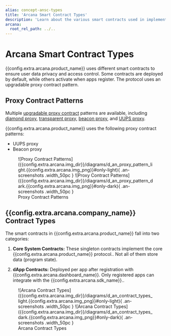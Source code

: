 ```yaml
---
alias: concept-ansc-types
title: 'Arcana Smart Contract Types'
description: 'Learn about the various smart contracts used in implementing the Arcana Network protocol.'
arcana:
  root_rel_path: ../..
---
```


# Arcana Smart Contract Types

{{config.extra.arcana.product_name}} uses different smart contracts to ensure user data privacy and access control. Some contracts are deployed by default, while others activate when apps register. The protocol uses an upgradable proxy contract pattern.

## Proxy Contract Patterns

Multiple [upgradable proxy contract](https://docs.openzeppelin.com/contracts/3.x/api/proxy#UpgradeableProxy) patterns are available, including [diamond proxy](https://blog.logrocket.com/using-uups-proxy-pattern-upgrade-smart-contracts/#what-is-a-diamond-pattern), [transparent proxy](https://blog.logrocket.com/using-uups-proxy-pattern-upgrade-smart-contracts/#what-is-a-transparent-proxy-pattern), [beacon proxy](https://docs.openzeppelin.com/contracts/3.x/api/proxy#beacon), and [UUPS proxy](https://blog.logrocket.com/using-uups-proxy-pattern-upgrade-smart-contracts/#what-is-a-uups-proxy-pattern). 

{{config.extra.arcana.product_name}} uses the following proxy contract patterns:

- UUPS proxy
- Beacon proxy

<figure markdown="span">
  ![Proxy Contract Patterns]({{config.extra.arcana.img_dir}}/diagrams/d_an_proxy_pattern_light.{{config.extra.arcana.img_png}}#only-light){ .an-screenshots .width_50pc }
  ![Proxy Contract Patterns]({{config.extra.arcana.img_dir}}/diagrams/d_an_proxy_pattern_dark.{{config.extra.arcana.img_png}}#only-dark){ .an-screenshots .width_50pc }
  <figcaption>Proxy Contract Patterns</figcaption>
</figure>

## {{config.extra.arcana.company_name}} Contract Types

The smart contracts in {{config.extra.arcana.product_name}} fall into two categories:

1. **Core System Contracts:** These singleton contracts implement the core {{config.extra.arcana.product_name}} protocol.. Not all of them store data (program state).

2. **dApp Contracts:** Deployed per app after registration with {{config.extra.arcana.dashboard_name}}. Only registered apps can integrate with the {{config.extra.arcana.sdk_name}}.. 

<figure markdown="span">
  ![Arcana Contract Types]({{config.extra.arcana.img_dir}}/diagrams/d_an_contract_types_light.{{config.extra.arcana.img_png}}#only-light){ .an-screenshots .width_50pc }
  ![Arcana Contract Types]({{config.extra.arcana.img_dir}}/diagrams/d_an_contract_types_dark.{{config.extra.arcana.img_png}}#only-dark){ .an-screenshots .width_50pc }
  <figcaption>Arcana Contract Types</figcaption>
</figure>

<!---

:::note

None of the {{config.extra.arcana.company_name}} smart contracts store any app user data.  All app user data resides in the distributed, decentralized {{config.extra.arcana.company_name}}  Store in a geographical region configured by the app. Uploading, downloading, and accessing data residing in the {{config.extra.arcana.company_name}}  Store requires interaction with {{config.extra.arcana.company_name}}  smart contracts and other platform components.

:::

--->
